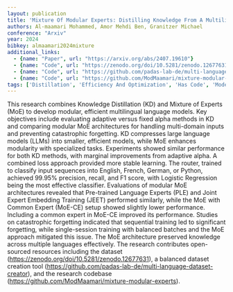 ```yaml
---
layout: publication
title: 'Mixture Of Modular Experts: Distilling Knowledge From A Multilingual Teacher Into Specialized Modular Language Models'
authors: Al-maamari Mohammed, Amor Mehdi Ben, Granitzer Michael
conference: "Arxiv"
year: 2024
bibkey: almaamari2024mixture
additional_links:
  - {name: "Paper", url: "https://arxiv.org/abs/2407.19610"}
  - {name: "Code", url: "https://zenodo.org/doi/10.5281/zenodo.12677631),"}
  - {name: "Code", url: "https://github.com/padas-lab-de/multi-language-dataset-creator),"}
  - {name: "Code", url: "https://github.com/ModMaamari/mixture-modular-experts)"}
tags: ['Distillation', 'Efficiency And Optimization', 'Has Code', 'Model Architecture', 'Reinforcement Learning', 'Training Techniques']
---
```

This research combines Knowledge Distillation (KD) and Mixture of Experts (MoE) to develop modular, efficient multilingual language models. Key objectives include evaluating adaptive versus fixed alpha methods in KD and comparing modular MoE architectures for handling multi-domain inputs and preventing catastrophic forgetting. KD compresses large language models (LLMs) into smaller, efficient models, while MoE enhances modularity with specialized tasks. Experiments showed similar performance for both KD methods, with marginal improvements from adaptive alpha. A combined loss approach provided more stable learning. The router, trained to classify input sequences into English, French, German, or Python, achieved 99.95&#37; precision, recall, and F1 score, with Logistic Regression being the most effective classifier. Evaluations of modular MoE architectures revealed that Pre-trained Language Experts (PLE) and Joint Expert Embedding Training (JEET) performed similarly, while the MoE with Common Expert (MoE-CE) setup showed slightly lower performance. Including a common expert in MoE-CE improved its performance. Studies on catastrophic forgetting indicated that sequential training led to significant forgetting, while single-session training with balanced batches and the MoE approach mitigated this issue. The MoE architecture preserved knowledge across multiple languages effectively. The research contributes open-sourced resources including the dataset (https://zenodo.org/doi/10.5281/zenodo.12677631), a balanced dataset creation tool (https://github.com/padas-lab-de/multi-language-dataset-creator), and the research codebase (https://github.com/ModMaamari/mixture-modular-experts).
